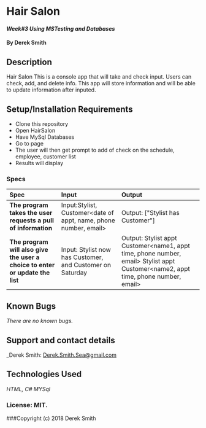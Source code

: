 # Hair Salon

#### _Week#3 Using MSTesting and Databases_

#### By Derek Smith

## Description

Hair Salon
This is a console app that will take and check input. Users can check, add, and delete info. This app will store information and will be able to update information after inputed.

## Setup/Installation Requirements

* Clone this repository
* Open HairSalon
* Have MySql Databases
* Go to page
* The user will then get prompt to add of check on the schedule, employee, customer list
* Results will display



### Specs
| Spec | Input | Output |
| :-------------     | :------------- | :------------- |
| **The program takes the user requests a pull of information** |Input:Stylist<name>, Customer<date of appt, name, phone number, email>  | Output: ["Stylist<name> has Customer<all customer info>"]|
| **The program will also give the user a choice to enter or update the list** | Input: Stylist<name> now has Customer<name1>, and Customer<name2> on Saturday| Output: Stylist<name> appt Customer<name1, appt time, phone number, email> Stylist<name> appt Customer<name2, appt time, phone number, email>|


## Known Bugs

_There are no known bugs._

## Support and contact details

_Derek Smith: Derek.Smith.Sea@gmail.com

## Technologies Used

_HTML, C#_  _MYSql_

### License: MIT.

###Copyright (c) 2018 Derek Smith
